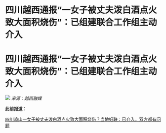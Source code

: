 # 四川越西通报“一女子被丈夫泼白酒点火致大面积烧伤”：已组建联合工作组主动介入

# 四川越西通报“一女子被丈夫泼白酒点火致大面积烧伤”：已组建联合工作组主动介入

![](https://inews.gtimg.com/om_bt/O9E6Nxtt5pq4pluP8cnPYyZkfHhS3YfjDXaIbr2-jLT0kAA/1000)
_来源：越西融媒_

**此前报道：**

[四川凉山一女子被丈夫泼白酒点火致大面积烧伤？当地妇联：已介入，双方都有问题](https://news.qq.com/rain/a/20240205A02PMA00)

